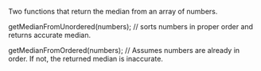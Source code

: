 Two functions that return the median from an array of numbers.

getMedianFromUnordered(numbers);
   // sorts numbers in proper order and returns accurate median.

getMedianFromOrdered(numbers);
   // Assumes numbers are already in order.  If not, the returned median is inaccurate.


